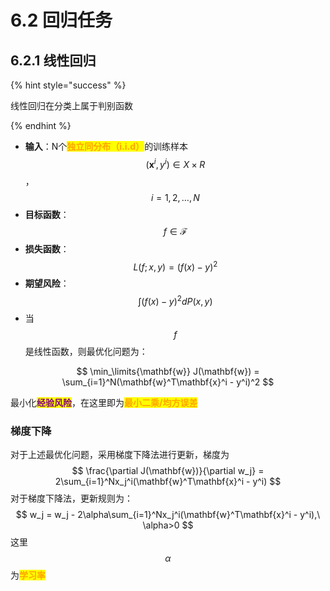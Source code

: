 # 6.2 回归任务

## 6.2.1 线性回归

{% hint style="success" %}

线性回归在分类上属于判别函数

{% endhint %}



- **输入**：N个<mark style="color:orange;">**独立同分布（i.i.d）**</mark>的训练样本$$(\mathbf{x}^i,y^i)\in X\times R$$，$$i=1,2,\dots,N$$
- **目标函数**：$$f\in \mathcal{F}$$
- **损失函数**：$$L(f;x,y) = (f(x)-y)^2$$
- **期望风险**：$$\int (f(x)-y)^2dP(x,y)$$
- 当$$f$$是线性函数，则最优化问题为：

$$
\min_\limits{\mathbf{w}} J(\mathbf{w}) = \sum_{i=1}^N(\mathbf{w}^T\mathbf{x}^i - y^i)^2
$$

最小化<mark style="color:purple;">**经验风险**</mark>，在这里即为<mark style="color:orange;">**最小二乘/均方误差**</mark>



### 梯度下降

对于上述最优化问题，采用梯度下降法进行更新，梯度为
$$
\frac{\partial J(\mathbf{w})}{\partial w_j} = 2\sum_{i=1}^Nx_j^i(\mathbf{w}^T\mathbf{x}^i - y^i)
$$
对于梯度下降法，更新规则为：
$$
w_j = w_j - 2\alpha\sum_{i=1}^Nx_j^i(\mathbf{w}^T\mathbf{x}^i - y^i),\ \alpha>0
$$
这里$$\alpha$$为<mark style="color:orange;">**学习率**</mark>

